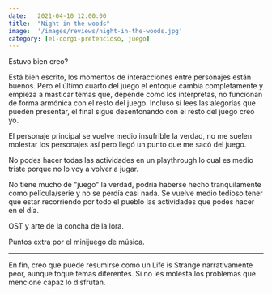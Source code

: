 ```yaml
---
date:   2021-04-10 12:00:00
title:  "Night in the woods"
image:  '/images/reviews/night-in-the-woods.jpg'
category: [el-corgi-pretencioso, juego]
---
```

Estuvo bien creo?

Está bien escrito, los momentos de interacciones entre personajes están buenos. Pero el último cuarto del juego el enfoque cambia completamente y empieza a masticar temas que, depende como los interpretas, no funcionan de forma armónica con el resto del juego. Incluso si lees las alegorías que pueden presentar, el final sigue desentonando con el resto del juego creo yo.

El personaje principal se vuelve medio insufrible la verdad, no me suelen molestar los personajes así pero llegó un punto que me sacó del juego.

No podes hacer todas las actividades en un playthrough lo cual es medio triste porque no lo voy a volver a jugar.

No tiene mucho de "juego" la verdad, podría haberse hecho tranquilamente como película/serie y no se perdía casi nada. Se vuelve medio tedioso tener que estar recorriendo por todo el pueblo las actividades que podes hacer en el día.

OST y arte de la concha de la lora.

Puntos extra por el minijuego de música.

<hr>

En fin, creo que puede resumirse como un Life is Strange narrativamente peor, aunque toque temas diferentes. Si no les molesta los problemas que mencione capaz lo disfrutan.
